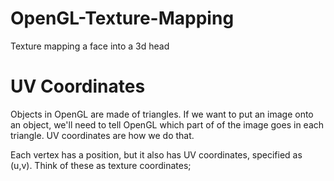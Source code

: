 # OpenGL-Texture-Mapping
Texture mapping a face into a 3d head

# UV Coordinates
Objects in OpenGL are made of triangles. If we want to put an image onto an object, we'll need to tell OpenGL which part of of the image goes in each triangle. UV coordinates are how we do that.

Each vertex has a position, but it also has UV coordinates, specified as (u,v). Think of these as texture coordinates;
